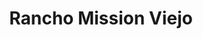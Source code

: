 ---
title: Rancho Mission Viejo
url: /rancho-mission-viejo/
latitude: 33.521
longitude: -117.619
---